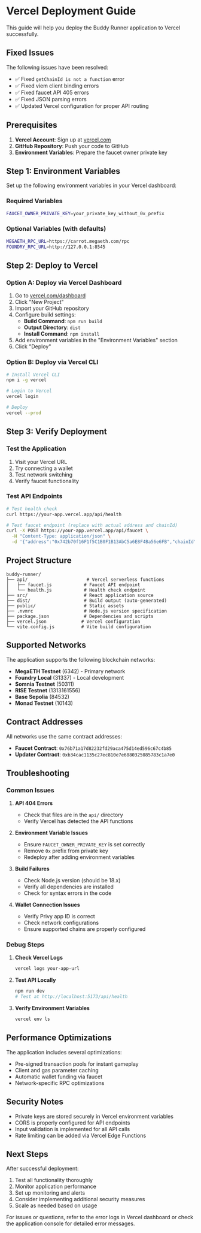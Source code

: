 # Vercel Deployment Guide

This guide will help you deploy the Buddy Runner application to Vercel successfully.

## Fixed Issues

The following issues have been resolved:
- ✅ Fixed `getChainId is not a function` error
- ✅ Fixed viem client binding errors
- ✅ Fixed faucet API 405 errors
- ✅ Fixed JSON parsing errors
- ✅ Updated Vercel configuration for proper API routing

## Prerequisites

1. **Vercel Account**: Sign up at [vercel.com](https://vercel.com)
2. **GitHub Repository**: Push your code to GitHub
3. **Environment Variables**: Prepare the faucet owner private key

## Step 1: Environment Variables

Set up the following environment variables in your Vercel dashboard:

### Required Variables
```bash
FAUCET_OWNER_PRIVATE_KEY=your_private_key_without_0x_prefix
```

### Optional Variables (with defaults)
```bash
MEGAETH_RPC_URL=https://carrot.megaeth.com/rpc
FOUNDRY_RPC_URL=http://127.0.0.1:8545
```

## Step 2: Deploy to Vercel

### Option A: Deploy via Vercel Dashboard
1. Go to [vercel.com/dashboard](https://vercel.com/dashboard)
2. Click "New Project"
3. Import your GitHub repository
4. Configure build settings:
   - **Build Command**: `npm run build`
   - **Output Directory**: `dist`
   - **Install Command**: `npm install`
5. Add environment variables in the "Environment Variables" section
6. Click "Deploy"

### Option B: Deploy via Vercel CLI
```bash
# Install Vercel CLI
npm i -g vercel

# Login to Vercel
vercel login

# Deploy
vercel --prod
```

## Step 3: Verify Deployment

### Test the Application
1. Visit your Vercel URL
2. Try connecting a wallet
3. Test network switching
4. Verify faucet functionality

### Test API Endpoints
```bash
# Test health check
curl https://your-app.vercel.app/api/health

# Test faucet endpoint (replace with actual address and chainId)
curl -X POST https://your-app.vercel.app/api/faucet \
  -H "Content-Type: application/json" \
  -d '{"address":"0x742b70f16F1f5C1B0F1B13AbC5a6E8F4Ba56e6FB","chainId":6342}'
```

## Project Structure

```
buddy-runner/
├── api/                      # Vercel serverless functions
│   ├── faucet.js            # Faucet API endpoint
│   └── health.js            # Health check endpoint
├── src/                     # React application source
├── dist/                    # Build output (auto-generated)
├── public/                  # Static assets
├── .nvmrc                   # Node.js version specification
├── package.json             # Dependencies and scripts
├── vercel.json             # Vercel configuration
└── vite.config.js          # Vite build configuration
```

## Supported Networks

The application supports the following blockchain networks:

- **MegaETH Testnet** (6342) - Primary network
- **Foundry Local** (31337) - Local development
- **Somnia Testnet** (50311)
- **RISE Testnet** (1313161556)
- **Base Sepolia** (84532)
- **Monad Testnet** (10143)

## Contract Addresses

All networks use the same contract addresses:
- **Faucet Contract**: `0x76b71a17d82232fd29aca475d14ed596c67c4b85`
- **Updater Contract**: `0xb34cac1135c27ec810e7e6880325085783c1a7e0`

## Troubleshooting

### Common Issues

1. **API 404 Errors**
   - Check that files are in the `api/` directory
   - Verify Vercel has detected the API functions

2. **Environment Variable Issues**
   - Ensure `FAUCET_OWNER_PRIVATE_KEY` is set correctly
   - Remove `0x` prefix from private key
   - Redeploy after adding environment variables

3. **Build Failures**
   - Check Node.js version (should be 18.x)
   - Verify all dependencies are installed
   - Check for syntax errors in the code

4. **Wallet Connection Issues**
   - Verify Privy app ID is correct
   - Check network configurations
   - Ensure supported chains are properly configured

### Debug Steps

1. **Check Vercel Logs**
   ```bash
   vercel logs your-app-url
   ```

2. **Test API Locally**
   ```bash
   npm run dev
   # Test at http://localhost:5173/api/health
   ```

3. **Verify Environment Variables**
   ```bash
   vercel env ls
   ```

## Performance Optimizations

The application includes several optimizations:
- Pre-signed transaction pools for instant gameplay
- Client and gas parameter caching
- Automatic wallet funding via faucet
- Network-specific RPC optimizations

## Security Notes

- Private keys are stored securely in Vercel environment variables
- CORS is properly configured for API endpoints
- Input validation is implemented for all API calls
- Rate limiting can be added via Vercel Edge Functions

## Next Steps

After successful deployment:
1. Test all functionality thoroughly
2. Monitor application performance
3. Set up monitoring and alerts
4. Consider implementing additional security measures
5. Scale as needed based on usage

For issues or questions, refer to the error logs in Vercel dashboard or check the application console for detailed error messages.